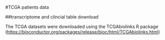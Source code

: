 #TCGA patients data

##transcriptome and clincial table download

The TCGA datasets were downloaded using the TCGAbiolinks R package (https://bioconductor.org/packages/release/bioc/html/TCGAbiolinks.html)
